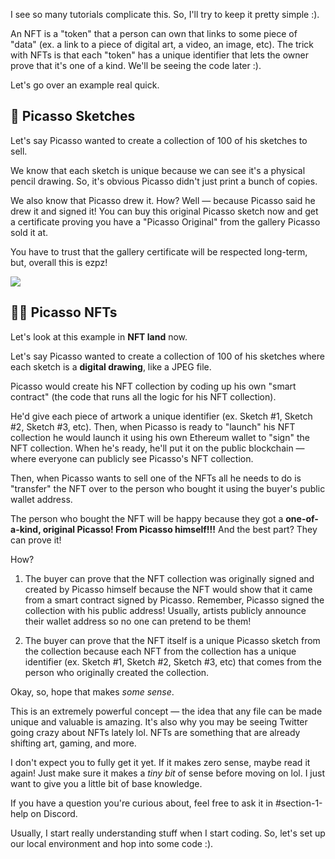 I see so many tutorials complicate this. So, I'll try to keep it pretty simple :).

An NFT is a "token" that a person can own that links to some piece of "data" (ex. a link to a piece of digital art, a video, an image, etc). The trick with NFTs is that each "token" has a unique identifier that lets the owner prove that it's one of a kind. We'll be seeing the code later :).

Let's go over an example real quick.

## 🎨 Picasso Sketches

Let's say Picasso wanted to create a collection of 100 of his sketches to sell.

We know that each sketch is unique because we can see it's a physical pencil drawing. So, it's obvious Picasso didn't just print a bunch of copies.

We also know that Picasso drew it. How? Well — because Picasso said he drew it and signed it! You can buy this original Picasso sketch now and get a certificate proving you have a "Picasso Original" from the gallery Picasso sold it at.

You have to trust that the gallery certificate will be respected long-term, but, overall this is ezpz!

![](https://i.imgur.com/FLBd1l0.png)

## 👨‍💻 Picasso NFTs

Let's look at this example in **NFT land** now.

Let's say Picasso wanted to create a collection of 100 of his sketches where each sketch is a **digital drawing**, like a JPEG file.

Picasso would create his NFT collection by coding up his own "smart contract" (the code that runs all the logic for his NFT collection).

He'd give each piece of artwork a unique identifier (ex. Sketch #1, Sketch #2, Sketch #3, etc). Then, when Picasso is ready to "launch" his NFT collection he would launch it using his own Ethereum wallet to "sign" the NFT collection. When he's ready, he'll put it on the public blockchain — where everyone can publicly see Picasso's NFT collection.

Then, when Picasso wants to sell one of the NFTs all he needs to do is "transfer" the NFT over to the person who bought it using the buyer's public wallet address.

The person who bought the NFT will be happy because they got a **one-of-a-kind, original Picasso! From Picasso himself!!!** And the best part? They can prove it!

How?

1. The buyer can prove that the NFT collection was originally signed and created by Picasso himself because the NFT would show that it came from a smart contract signed by Picasso. Remember, Picasso signed the collection with his public address! Usually, artists publicly announce their wallet address so no one can pretend to be them!

2. The buyer can prove that the NFT itself is a unique Picasso sketch from the collection because each NFT from the collection has a unique identifier (ex. Sketch #1, Sketch #2, Sketch #3, etc) that comes from the person who originally created the collection.

Okay, so, hope that makes *some sense*.

This is an extremely powerful concept — the idea that any file can be made unique and valuable is amazing. It's also why you may be seeing Twitter going crazy about NFTs lately lol. NFTs are something that are already shifting art, gaming, and more.

I don't expect you to fully get it yet. If it makes zero sense, maybe read it again! Just make sure it makes a *tiny bit* of sense before moving on lol. I just want to give you a little bit of base knowledge.

If you have a question you're curious about, feel free to ask it in #section-1-help on Discord.

Usually, I start really understanding stuff when I start coding. So, let's set up our local environment and hop into some code :).
